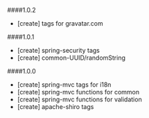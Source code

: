 
####1.0.2
* [create] tags for gravatar.com

####1.0.1
* [create] spring-security tags
* [create] common-UUID/randomString

####1.0.0
* [create] spring-mvc tags for i18n
* [create] spring-mvc functions for common
* [create] spring-mvc functions for validation
* [create] apache-shiro tags 
